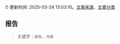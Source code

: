 :alarm_clock: 更新时间: 2025-03-24 13:03:10。[文章来源](/README.md)、[文章分类](/TAGS.md)

## 报告


> 关键字：`报告`、`月报`



